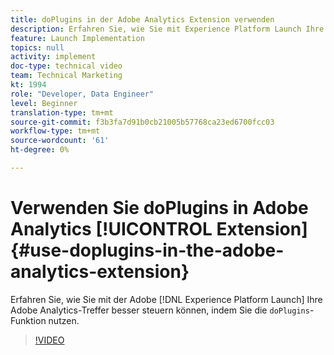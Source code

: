```yaml
---
title: doPlugins in der Adobe Analytics Extension verwenden
description: Erfahren Sie, wie Sie mit Experience Platform Launch Ihre Adobe Analytics-Treffer besser steuern können, indem Sie die doPlugins-Funktion nutzen.
feature: Launch Implementation
topics: null
activity: implement
doc-type: technical video
team: Technical Marketing
kt: 1994
role: "Developer, Data Engineer"
level: Beginner
translation-type: tm+mt
source-git-commit: f3b3fa7d91b0cb21005b57768ca23ed6700fcc03
workflow-type: tm+mt
source-wordcount: '61'
ht-degree: 0%

---
```



# Verwenden Sie doPlugins in Adobe Analytics [!UICONTROL Extension] {#use-doplugins-in-the-adobe-analytics-extension}

Erfahren Sie, wie Sie mit der Adobe [!DNL Experience Platform Launch] Ihre Adobe Analytics-Treffer besser steuern können, indem Sie die `doPlugins`-Funktion nutzen.

>[!VIDEO](https://video.tv.adobe.com/v/25171?quality=12)
